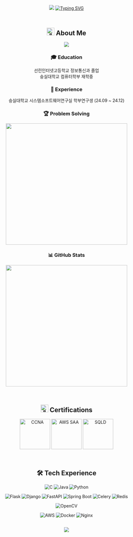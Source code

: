 <header>
  <div align="center">
    <img src="https://capsule-render.vercel.app/api?type=waving&color=0:E34C26,10:DA5B0B,30:C6538C,75:3572A5,100:A371F7&height=120&animation=fadeIn&section=header&fontAlign=70">
    <a href="https://git.io/typing-svg">
      <img alt="Typing SVG" src="https://readme-typing-svg.demolab.com?font=Satisfy&size=40&pause=1000&color=F7F7F7&background=FFFFFF00&center=true&vCenter=true&random=true&width=435&lines=Scanf-s+(SULLUNG)"/>
    </a>
  </div>
</header>

<div align="center">
  <h2>
    <img src="https://raw.githubusercontent.com/Tarikul-Islam-Anik/Animated-Fluent-Emojis/master/Emojis/Hand%20gestures/Waving%20Hand.png" alt="👋" width="25" height="25" /> About Me
  </h2>
  
  <a href="https://hits.seeyoufarm.com">
    <img src="https://hits.seeyoufarm.com/api/count/incr/badge.svg?url=https%3A%2F%2Fgithub.com%2FScanf-s&count_bg=%2379C83D&title_bg=%23555555&icon=&icon_color=%23E7E7E7&title=hits&edge_flat=false" />
  </a>
  
  <h3>
    🎓 Education
  </h3>
  <p>
    선린인터넷고등학교 정보통신과 졸업<br>
    숭실대학교 컴퓨터학부 재학중<br>
  </p>
  
  <h3>
    💼 Experience
  </h3>
  <p>
    숭실대학교 시스템소프트웨어연구실 학부연구생 (24.09 ~ 24.12)
  </p>

  <h3>
    🏆 Problem Solving
  </h3>
  <p>
    <img src="http://mazassumnida.wtf/api/v2/generate_badge?boj=calzone0404" width="400"/>
  </p>
  
  <h3>
    📊 GitHub Stats
  </h3>
  <p>
    <img src="https://github-readme-stats.vercel.app/api?username=Scanf-s&show_icons=true&theme=radical" width="400"/>
  </p>

  <br>

  <h2>
    <img src="https://raw.githubusercontent.com/Tarikul-Islam-Anik/Animated-Fluent-Emojis/master/Emojis/Objects/Scroll.png" alt="📜" width="25" height="25" /> Certifications
  </h2>
  <p>
    <img src="https://github.com/user-attachments/assets/62c90eec-b25f-47ee-8538-1d32c082e55a" width="100" height="100" title="CCNA" alt="CCNA"/>
    <img src="https://github.com/user-attachments/assets/0597dc25-d9a2-47ca-a802-f40f7ffab19b" width="100" height="100" title="AWS SAA" alt="AWS SAA"/>
    <img src="https://github.com/user-attachments/assets/91237053-1d0d-457f-89b1-1a96b75e7cd4" width="100" height="100" title="SQLD" alt="SQLD"/>

  </p>

  <br>
  <h2>
    🛠 Tech Experience
  </h2>

<!-- Languages -->
![C](https://img.shields.io/badge/C-A8B9CC?style=flat-square&logo=c&logoColor=black)
![Java](https://img.shields.io/badge/Java-007396?style=flat-square&logo=java&logoColor=white)
![Python](https://img.shields.io/badge/Python-3776AB?style=flat-square&logo=python&logoColor=white)

<!-- Backend & Web Frameworks -->
![Flask](https://img.shields.io/badge/Flask-000000?style=flat-square&logo=flask&logoColor=white)
![Django](https://img.shields.io/badge/Django-092E20?style=flat-square&logo=django&logoColor=white)
![FastAPI](https://img.shields.io/badge/FastAPI-009688?style=flat-square&logo=fastapi&logoColor=white)
![Spring Boot](https://img.shields.io/badge/Spring_Boot-6DB33F?style=flat-square&logo=spring-boot&logoColor=white)
![Celery](https://img.shields.io/badge/Celery-37814A?style=flat-square&logo=celery&logoColor=white)
![Redis](https://img.shields.io/badge/Redis-DC382D?style=flat-square&logo=redis&logoColor=white)

<!-- Computer Vision -->
![OpenCV](https://img.shields.io/badge/OpenCV-5C3EE8?style=flat-square&logo=opencv&logoColor=white)

<!-- DevOps & Cloud -->
![AWS](https://img.shields.io/badge/AWS-232F3E?style=flat-square&logo=amazon-aws&logoColor=white)
![Docker](https://img.shields.io/badge/Docker-2496ED?style=flat-square&logo=docker&logoColor=white)
![Nginx](https://img.shields.io/badge/Nginx-009639?style=flat-square&logo=nginx&logoColor=white)
  
  <br>

  <img src="https://capsule-render.vercel.app/api?type=waving&color=0:E34C26,10:DA5B0B,30:C6538C,75:3572A5,100:A371F7&height=120&animation=fadeIn&section=footer&fontAlign=70">
</div>

